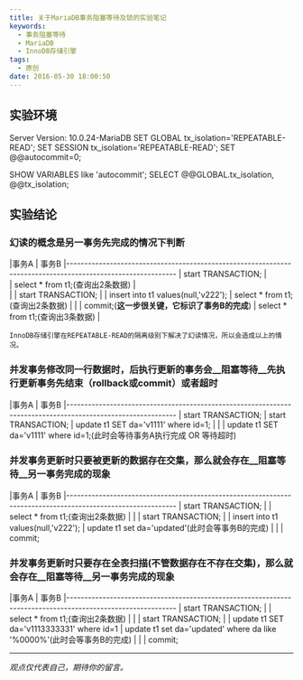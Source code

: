 ```yaml
---
title: 关于MariaDB事务阻塞等待及锁的实验笔记
keywords:
  - 事务阻塞等待
  - MariaDB
  - InnoDB存储引擎
tags:
  - 原创
date: 2016-05-30 18:00:50
---
```


## 实验环境
Server Version: 10.0.24-MariaDB
SET GLOBAL tx_isolation='REPEATABLE-READ';
SET SESSION tx_isolation='REPEATABLE-READ';
SET @@autocommit=0;

SHOW VARIABLES like 'autocommit';
SELECT @@GLOBAL.tx_isolation, @@tx_isolation;

## 实验结论
### 幻读的概念是另一事务先完成的情况下判断

|事务A     											|    事务B
|------------------------------------------------------------------------------------------------------------
| start TRANSACTION;								|  
| select * from t1;(查询出2条数据)	                |  
|               									| start TRANSACTION;
|               									| insert into t1 values(null,'v222');
| select * from t1;(查询出2条数据)	                | 
|               									| commit;(__这一步很关键，它标识了事务B的完成__)
| select * from t1;(查询出3条数据)	                | 

`InnoDB存储引擎在REPEATABLE-READ的隔离级别下解决了幻读情况，所以会造成以上的情况。`

### 并发事务修改同一行数据时，后执行更新的事务会__阻塞等待__先执行更新事务先结束（rollback或commit）或者超时

|事务A     											|    事务B
|------------------------------------------------------------------------------------------------------------
| start TRANSACTION;								| start TRANSACTION;
| update t1 SET da='v1111' where id=1;              | 
|               									| update t1 SET da='v1111' where id=1;(此时会等待事务A执行完成 OR 等待超时)

### 并发事务更新时只要被更新的数据存在交集，那么就会存在__阻塞等待__另一事务完成的现象

|事务A     											|    事务B
|------------------------------------------------------------------------------------------------------------
| start TRANSACTION;								| 
| select * from t1;(查询出2条数据)	                | 
|               									| start TRANSACTION;
|               									| insert into t1 values(null,'v222');
| update t1 set da='updated'(此时会等事务B的完成)		| 
|               									| commit;


### 并发事务更新时只要存在全表扫描(不管数据存在不存在交集)，那么就会存在__阻塞等待__另一事务完成的现象

|事务A     																	|    事务B
|------------------------------------------------------------------------------------------------------------
| start TRANSACTION;														| 
| select * from t1;(查询出2条数据)	                						| 
|               															| start TRANSACTION;
|               															| update t1 SET da='v1113333331' where id=1
| update t1 set da='updated' where da like '%0000%'(此时会等事务B的完成)		| 
|               															| commit;


-----

*观点仅代表自己，期待你的留言。*